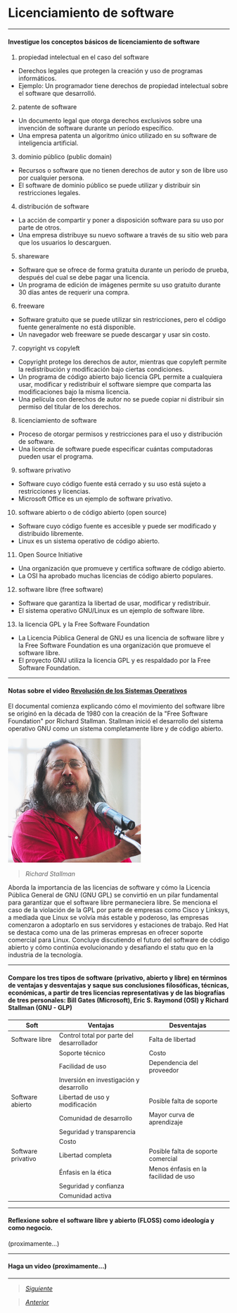 # Licenciamiento de software

----

#### Investigue los conceptos básicos de licenciamiento de software
                
1. propiedad intelectual en el caso del software
  - Derechos legales que protegen la creación y uso de programas informáticos.
  - Ejemplo: Un programador tiene derechos de propiedad intelectual sobre el software que desarrolló.
2. patente de software
  - Un documento legal que otorga derechos exclusivos sobre una invención de software durante un período específico.
  - Una empresa patenta un algoritmo único utilizado en su software de inteligencia artificial.
3. dominio público (public domain)
  - Recursos o software que no tienen derechos de autor y son de libre uso por cualquier persona.
  - El software de dominio público se puede utilizar y distribuir sin restricciones legales.
4. distribución de software
  - La acción de compartir y poner a disposición software para su uso por parte de otros.
  - Una empresa distribuye su nuevo software a través de su sitio web para que los usuarios lo descarguen.
5. shareware
  - Software que se ofrece de forma gratuita durante un período de prueba, después del cual se debe pagar una licencia.
  - Un programa de edición de imágenes permite su uso gratuito durante 30 días antes de requerir una compra.
6. freeware
  - Software gratuito que se puede utilizar sin restricciones, pero el código fuente generalmente no está disponible.
  - Un navegador web freeware se puede descargar y usar sin costo.
7. copyright vs copyleft
  - Copyright protege los derechos de autor, mientras que copyleft permite la redistribución y modificación bajo ciertas condiciones.
  - Un programa de código abierto bajo licencia GPL permite a cualquiera usar, modificar y redistribuir el software siempre que comparta las modificaciones bajo la misma licencia.
  - Una película con derechos de autor no se puede copiar ni distribuir sin permiso del titular de los derechos.
8. licenciamiento de software
  - Proceso de otorgar permisos y restricciones para el uso y distribución de software.
  - Una licencia de software puede especificar cuántas computadoras pueden usar el programa.
9. software privativo
  - Software cuyo código fuente está cerrado y su uso está sujeto a restricciones y licencias.
  - Microsoft Office es un ejemplo de software privativo.
10. software abierto o de código abierto (open source)
  - Software cuyo código fuente es accesible y puede ser modificado y distribuido libremente.
  - Linux es un sistema operativo de código abierto.
11. Open Source Initiative
  - Una organización que promueve y certifica software de código abierto.
  - La OSI ha aprobado muchas licencias de código abierto populares.
12. software libre (free software)
  - Software que garantiza la libertad de usar, modificar y redistribuir.
  - El sistema operativo GNU/Linux es un ejemplo de software libre.
13. la licencia GPL y la Free Software Foundation
  - La Licencia Pública General de GNU es una licencia de software libre y la Free Software Foundation es una organización que promueve el software libre.
  - El proyecto GNU utiliza la licencia GPL y es respaldado por la Free Software Foundation.

----

#### Notas sobre el video [Revolución de los Sistemas Operativos](https://www.youtube.com/watch?v=jfYBeWHc3GE)

El documental comienza explicando cómo el movimiento del software libre se originó en la década de 1980 con la creación de la "Free Software Foundation" por Richard Stallman. Stallman inició el desarrollo del sistema operativo GNU como un sistema completamente libre y de código abierto.

<img src="Imagenes/richard.jpg" width="60%"/>

> *Richard Stallman*

Aborda la importancia de las licencias de software y cómo la Licencia Pública General de GNU (GNU GPL) se convirtió en un pilar fundamental para garantizar que el software libre permaneciera libre. Se menciona el caso de la violación de la GPL por parte de empresas como Cisco y Linksys, a mediada que Linux se volvía más estable y poderoso, las empresas comenzaron a adoptarlo en sus servidores y estaciones de trabajo. Red Hat se destaca como una de las primeras empresas en ofrecer soporte comercial para Linux.
Concluye discutiendo el futuro del software de código abierto y cómo continúa evolucionando y desafiando el statu quo en la industria de la tecnología.

----

#### Compare los tres tipos de software (privativo, abierto y libre) en términos de ventajas y desventajas y saque sus conclusiones filosóficas, técnicas, económicas, a partir de tres licencias representativas y de las biografías de tres personales: Bill Gates (Microsoft), Eric S. Raymond (OSI) y Richard Stallman (GNU - GLP)

| Soft      | Ventajas | Desventajas |
| --------- | --------- | ----- |
| Software libre | Control total por parte del desarrollador | Falta de libertad |
|  | Soporte técnico | Costo |
|  | Facilidad de uso | Dependencia del proveedor |
|  | Inversión en investigación y desarrollo |  |
| Software abierto | Libertad de uso y modificación | Posible falta de soporte |
|  | Comunidad de desarrollo | Mayor curva de aprendizaje |
|  | Seguridad y transparencia |  |
|  | Costo |  |
| Software privativo | Libertad completa | Posible falta de soporte comercial |   
|  | Énfasis en la ética | Menos énfasis en la facilidad de uso |
|  | Seguridad y confianza |  |
|  | Comunidad activa |  |



----

#### Reflexione sobre el software libre y abierto (FLOSS) como ideología y como negocio.
(proximamente...)

----

#### Haga un video (proximamente...)

----

> [*Siguiente*](Practica11.md)

> [*Anterior*](Practica9.md)
